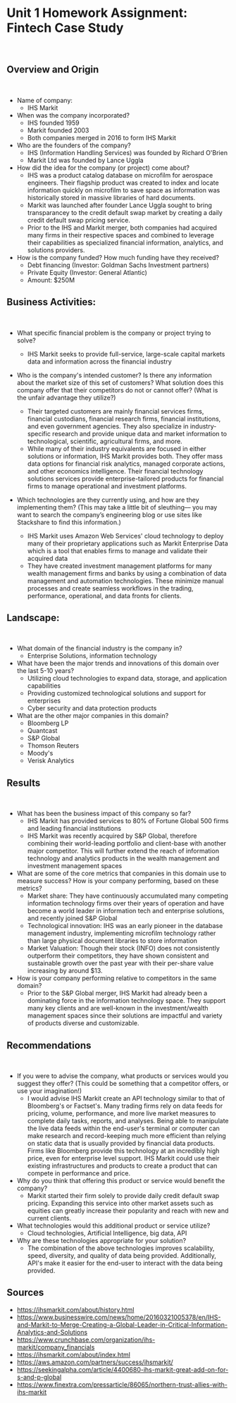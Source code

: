 # Unit 1 Homework Assignment: Fintech Case Study
​
## Overview and Origin
​
* Name of company:
    - IHS Markit
​
* When was the company incorporated?
    - IHS founded 1959
    - Markit founded 2003
    - Both companies merged in 2016 to form IHS Markit
​
* Who are the founders of the company?
    - IHS (Information Handling Services) was founded by Richard O'Brien
    - Markit Ltd was founded by Lance Uggla
​
* How did the idea for the company (or project) come about?
    - IHS was a product catalog database on microfilm for aerospace engineers. Their flagship product was created to index and locate information quickly on microfilm to save space as information was historically stored in massive libraries of hard documents.
    - Markit was launched after founder Lance Uggla sought to bring transparancey to the credit default swap market by creating a daily credit default swap pricing service.
    - Prior to the IHS and Markit merger, both companies had acquired many firms in their respective spaces and combined to leverage their capabilities as specialized financial information, analytics, and solutions providers.
​
* How is the company funded? How much funding have they received?
    - Debt financing (Investor: Goldman Sachs Investment partners)
    - Private Equity (Investor: General Atlantic)
    - Amount: $250M
​
​
## Business Activities:
​
* What specific financial problem is the company or project trying to solve?
    - IHS Markit seeks to provide full-service, large-scale capital markets data and information across the financial industry
​
* Who is the company's intended customer?  Is there any information about the market size of this set of customers? What solution does this company offer that their competitors do not or cannot offer? (What is the unfair advantage they utilize?)
    
    - Their targeted customers are mainly financial services firms, financial custodians, financial research firms, financial institutions, and even government agencies. They also specialize in industry-specific research and provide unique data and market information to technological, scientific, agricultural firms, and more.
    - While many of their industry equivalents are focused in either solutions or information, IHS Markit provides both. They offer mass data options for financial risk analytics, managed corporate actions, and other economics intelligence. Their financial technology solutions services provide enterprise-tailored products for financial firms to manage operational and investment platforms.
​
* Which technologies are they currently using, and how are they implementing them? (This may take a little bit of sleuthing–– you may want to search the company’s engineering blog or use sites like Stackshare to find this information.)
    - IHS Markit uses Amazon Web Services' cloud technology to deploy many of their proprietary applications such as Markit Enterprise Data which is a tool that enables firms to manage and validate their acquired data
    - They have created investment management platforms for many wealth management firms and banks by using a combination of data management and automation technologies. These minimize manual processes and create seamless workflows in the trading, performance, operational, and data fronts for clients.
​
## Landscape:
​
* What domain of the financial industry is the company in?
    - Enterprise Solutions, information technology
​
* What have been the major trends and innovations of this domain over the last 5-10 years?
    - Utilizing cloud technologies to expand data, storage, and application capabilities
    - Providing customized technological solutions and support for enterprises
    - Cyber security and data protection products
​
* What are the other major companies in this domain?
    - Bloomberg LP
    - Quantcast
    - S&P Global
    - Thomson Reuters
    - Moody's
    - Verisk Analytics
​

## Results
​
* What has been the business impact of this company so far?
    - IHS Markit has provided services to 80% of Fortune Global 500 firms and leading financial institutions
    - IHS Markit was recently acquired by S&P Global, therefore combining their world-leading portfolio and client-base with another major competitor. This will further extend the reach of information technology and analytics products in the wealth management and investment management spaces
​
* What are some of the core metrics that companies in this domain use to measure success? How is your company performing, based on these metrics?
    - Market share: They have continuously accumulated many competing information technology firms over their years of operation and have become a world leader in information tech and enterprise solutions, and recently joined S&P Global
    - Technological innovation: IHS was an early pioneer in the database management industry, implementing microfilm technology rather than large physical document libraries to store information
    - Market Valuation: Though their stock (INFO) does not consistently outperform their competitors, they have shown consistent and sustainable growth over the past year with their per-share value increasing by around $13.
​
* How is your company performing relative to competitors in the same domain?
    - Prior to the S&P Global merger, IHS Markit had already been a dominating force in the information technology space. They support many key clients and are well-known in the investment/wealth management spaces since their solutions are impactful and variety of products diverse and customizable.
​
​
## Recommendations
​
* If you were to advise the company, what products or services would you suggest they offer? (This could be something that a competitor offers, or use your imagination!)
    - I would advise IHS Markit create an API technology similar to that of Bloomberg's or Factset's. Many trading firms rely on data feeds for pricing, volume, performance, and more live market measures to complete daily tasks, reports, and analyses. Being able to manipulate the live data feeds within the end-user's terminal or computer can make research and record-keeping much more efficient than relying on static data that is usually provided by financial data products. Firms like Bloomberg provide this technology at an incredibly high price, even for enterprise level support. IHS Markit could use their existing infrastructures and products to create a product that can compete in performance and price.
​
* Why do you think that offering this product or service would benefit the company?
    - Markit started their firm solely to provide daily credit default swap pricing. Expanding this service into other market assets such as equities can greatly increase their popularity and reach with new and current clients.
​
* What technologies would this additional product or service utilize?
    - Cloud technologies, Artificial Intelligence, big data, API
* Why are these technologies appropriate for your solution?
    - The combination of the above technologies improves scalability, speed, diversity, and quality of data being provided. Additionally, API's make it easier for the end-user to interact with the data being provided.

## Sources

* https://ihsmarkit.com/about/history.html
* https://www.businesswire.com/news/home/20160321005378/en/IHS-and-Markit-to-Merge-Creating-a-Global-Leader-in-Critical-Information-Analytics-and-Solutions
* https://www.crunchbase.com/organization/ihs-markit/company_financials
* https://ihsmarkit.com/about/index.html
* https://aws.amazon.com/partners/success/ihsmarkit/
* https://seekingalpha.com/article/4400680-ihs-markit-great-add-on-for-s-and-p-global
* https://www.finextra.com/pressarticle/86065/northern-trust-allies-with-ihs-markit